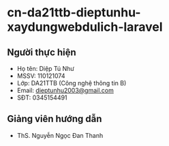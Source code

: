 # cn-da21ttb-dieptunhu-xaydungwebdulich-laravel


## Người thực hiện

- Họ tên: Diệp Tú Như
- MSSV: 110121074
- Lớp: DA21TTB (Công nghệ thông tin B)
- Email: dieptunhu2003@gmail.com
- SĐT: 0345154491

## Giảng viên hướng dẫn

- ThS. Nguyễn Ngọc Đan Thanh